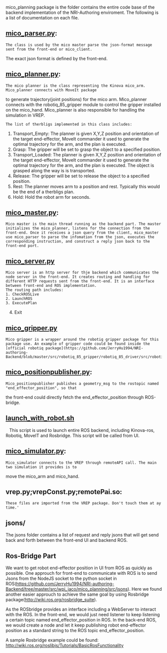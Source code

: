 mico_planning package is the folder contains the entire code base of the backend implementation of the
NRI-Authoring enviroment. The following is a list of documentation on each file.

## [mico_parser.py](https://github.com/JerryHu1994/NRI-authoring-Backend/blob/master/src/mico_therbligs/mico_planning/src/mico_parser.py):
    The class is used by the mico master parse the json-format message sent from the front-end or mico_client.
The exact json format is defined by the front-end.

## [mico_planner.py](https://github.com/JerryHu1994/NRI-authoring-Backend/blob/master/src/mico_therbligs/mico_planning/src/mico_planner.py):
    The mico planner is the class representing the Kinova mico_arm. Mico_planner connects with MoveIt package
to generate trajectory(joint positions) for the mico arm. Mico_planner connects with the
robotiq_85_gripper module to control the gripper installed on the mico_hand. Mico_planner is also
responsible for handling the simulation in VREP.

    The list of therbligs implemented in this class includes:
  1. Transport_Empty: The planner is given X,Y,Z position and orientation of the target end-effector, MoveIt commander it used to generate the optimal trajectory for the arm, and the plan is executed.
  2. Grasp: The gripper will be set to grasp the object to a specified position.
  3. Transport_Loaded: The planner is given X,Y,Z position and orientation of the target end-effector, MoveIt commander it used to generate the optimal trajectory for the arm, and the plan is executed. The object is grasped along the way is is transported.
  4. Release: The gripper will be set to release the object to a specified position.
  5. Rest: The planner moves arm to a position and rest. Typically this would be the end of a therbligs plan.
  6. Hold: Hold the robot arm for seconds.

## [mico_master.py](https://github.com/JerryHu1994/NRI-authoring-Backend/blob/master/src/mico_therbligs/mico_planning/src/mico_master.py):
    Mico master is the main thread running as the backend part. The master initializes the mico_planner, listens for the connection from the front-end. Once it receives a json query from the client, mico_master use mico_parser to parse the infomation from the json, executes the corresponding instruction, and construct a reply json back to the front-end port.

## [mico_server.py](https://github.com/JerryHu1994/NRI-authoring-Backend/blob/master/src/mico_therbligs/mico_planning/src/mico_server.py)
    Mico server is an http server for thje backend which communicates the node server in the front-end. It creates routing and handling for different HTTP requests sent from the front-end. It is an interface between front-end and ROS implementation.
    The routing path includes:
    1. CheckROSLive
    2. LaunchROS
    3. ExecutePlan
    4. Exit
  
## [mico_gripper.py](https://github.com/JerryHu1994/NRI-authoring-Backend/blob/master/src/mico_therbligs/mico_planning/src/mico_gripper.py)
    Mico gripper is a wrapper around the robotiq gripper package for this package use. An example of gripper code could be found inside the [official robotiq package](https://github.com/JerryHu1994/NRI-authoring-Backend/blob/master/src/robotiq_85_gripper/robotiq_85_driver/src/robotiq_85/robotiq_85_gripper_test.py).

## [mico_positionpublisher.py](https://github.com/JerryHu1994/NRI-authoring-Backend/blob/master/src/mico_therbligs/mico_planning/src/mico_positionpublisher.py):
    Mico_positionpublisher publishes a geometry_msg to the rostopic named "end_effector_position", so that
the front-end could directly fetch the end_effector_position through ROS-bridge.

## [launch_with_robot.sh](https://github.com/JerryHu1994/NRI-authoring-Backend/blob/master/src/mico_therbligs/mico_planning/src/launch_with_robot.sh)
    This script is used to launch entire ROS backend, including Kinova-ros, Robotiq, MoveIT and Rosbridge. This script will be called from UI.

## [mico_simulator.py](https://github.com/JerryHu1994/NRI-authoring-Backend/blob/master/src/mico_therbligs/mico_planning/src/mico_simulator.py):
    Mico_simulator connects to the VREP through remoteAPI call. The main two simulation it provides is to
move the mico_arm and mico_hand.

## vrep.py;vrepConst.py;remotePai.so:
    These files are imported from the VREP package. Don't touch them at ay time.'

## jsons/
  The jsons folder contains a list of request and reply jsons that will get send back and forth between the front-end UI and backend ROS.

## Ros-Bridge Part
We want to get robot end-effector position in UI from ROS as quickly as possible. One approuch for front-end to communicate with ROS is to send Jsons from the NodeJS socket to the python socket in ROS(https://github.com/JerryHu1994/NRI-authoring-Backend/tree/master/src/wpi_jaco/mico_planning/src/jsons). Here we found another easier approuch to achieve the same goal by using Rosbridge package(http://wiki.ros.org/rosbridge_suite).

As the ROSbridge provides an interface including a WebServer to interact with the ROS. In the front-end, we would just need listener to keep listening a certain topic named end_effector_position in ROS. In the back-end ROS, we would create a node and let it keep publishing robot end-effector position as a standard string to the ROS topic end_effector_position.

A sample Rosbridge example could be found: http://wiki.ros.org/roslibjs/Tutorials/BasicRosFunctionality
